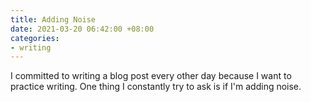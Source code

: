 ```yaml
---
title: Adding Noise
date: 2021-03-20 06:42:00 +08:00
categories:
- writing
---
```


I committed to writing a blog post every other day because I want to practice writing. One thing I constantly try to ask is if I'm adding noise.